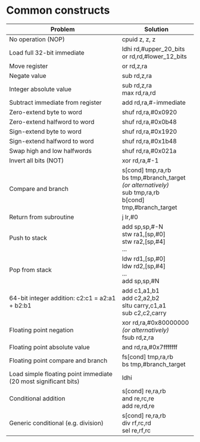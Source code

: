 # Common constructs

| Problem | Solution |
|---|---|
| No operation (NOP) | cpuid z, z, z |
| Load full 32-bit immediate | ldhi rd,#upper\_20\_bits<br>or rd,rd,#lower\_12\_bits |
| Move register | or rd,z,ra |
| Negate value | sub rd,z,ra |
| Integer absolute value | sub rd,z,ra<br>max rd,ra,rd |
| Subtract immediate from register | add rd,ra,#-immediate |
| Zero-extend byte to word | shuf rd,ra,#0x0920 |
| Zero-extend halfword to word | shuf rd,ra,#0x0b48 |
| Sign-extend byte to word | shuf rd,ra,#0x1920 |
| Sign-extend halfword to word | shuf rd,ra,#0x1b48 |
| Swap high and low halfwords | shuf rd,ra,#0x021a |
| Invert all bits (NOT) | xor rd,ra,#-1 |
| Compare and branch | s[cond] tmp,ra,rb<br>bs tmp,#branch\_target<br>*(or alternatively)*<br>sub tmp,ra,rb<br>b[cond] tmp,#branch\_target |
| Return from subroutine | j lr,#0 |
| Push to stack | add sp,sp,#-N<br>stw ra1,[sp,#0]<br>stw ra2,[sp,#4]<br>... |
| Pop from stack | ldw rd1,[sp,#0]<br>ldw rd2,[sp,#4]<br>...<br>add sp,sp,#N |
| 64-bit integer addition: c2:c1 = a2:a1 + b2:b1 | add c1,a1,b1<br>add c2,a2,b2<br>sltu carry,c1,a1<br>sub c2,c2,carry |
| Floating point negation | xor rd,ra,#0x80000000<br>*(or alternatively)*<br>fsub rd,z,ra |
| Floating point absolute value | and rd,ra,#0x7fffffff |
| Floating point compare and branch | fs[cond] tmp,ra,rb<br>bs tmp,#branch\_target |
| Load simple floating point immediate (20 most significant bits) | ldhi |
| Conditional addition | s[cond] re,ra,rb<br>and re,rc,re<br>add re,rd,re |
| Generic conditional (e.g. division) | s[cond] re,ra,rb<br>div rf,rc,rd<br>sel re,rf,rc |

